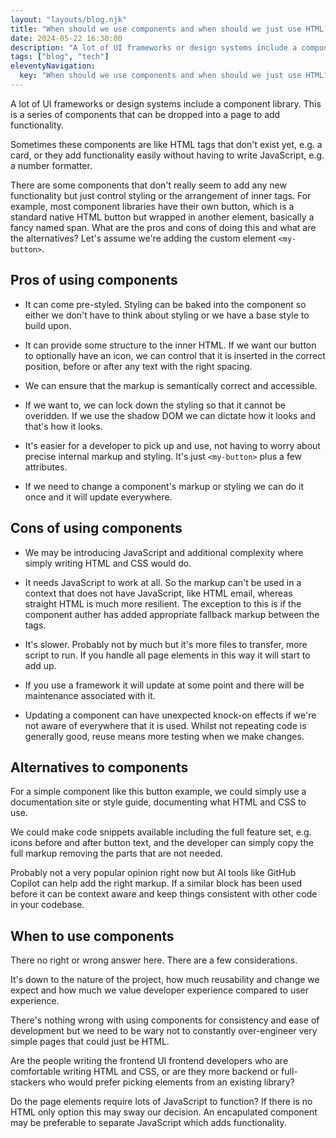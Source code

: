 ```yaml
---
layout: "layouts/blog.njk"
title: "When should we use components and when should we just use HTML?"
date: 2024-05-22 16:30:00
description: "A lot of UI frameworks or design systems include a component library, a series of components that can be dropped into a page to add functionality"
tags: ["blog", "tech"]
eleventyNavigation:
  key: "When should we use components and when should we just use HTML?"
---
```


A lot of UI frameworks or design systems include a component library. This is a series of components that can be dropped into a page to add functionality.

Sometimes these components are like HTML tags that don't exist yet, e.g. a card, or they add functionality easily without having to write JavaScript, e.g. a number formatter.

There are some components that don't really seem to add any new functionality but just control styling or the arrangement of inner tags. For example, most component libraries have their own button, which is a standard native HTML button but wrapped in another element, basically a fancy named span. What are the pros and cons of doing this and what are the alternatives? Let's assume we're adding the custom element `<my-button>`.

## Pros of using components

- It can come pre-styled. Styling can be baked into the component so either we don't have to think about styling or we have a base style to build upon.

- It can provide some structure to the inner HTML. If we want our button to optionally have an icon, we can control that it is inserted in the correct position, before or after any text with the right spacing.

- We can ensure that the markup is semantically correct and accessible.

- If we want to, we can lock down the styling so that it cannot be overidden. If we use the shadow DOM we can dictate how it looks and that's how it looks.

- It's easier for a developer to pick up and use, not having to worry about precise internal markup and styling. It's just `<my-button>` plus a few attributes.

- If we need to change a component's markup or styling we can do it once and it will update everywhere.

## Cons of using components

- We may be introducing JavaScript and additional complexity where simply writing HTML and CSS would do.

- It needs JavaScript to work at all. So the markup can't be used in a context that does not have JavaScript, like HTML email, whereas straight HTML is much more resilient. The exception to this is if the component auther has added appropriate fallback markup between the tags.

- It's slower. Probably not by much but it's more files to transfer, more script to run. If you handle all page elements in this way it will start to add up.

- If you use a framework it will update at some point and there will be maintenance associated with it.

- Updating a component can have unexpected knock-on effects if we're not aware of everywhere that it is used. Whilst not repeating code is generally good, reuse means more testing when we make changes.

## Alternatives to components

For a simple component like this button example, we could simply use a documentation site or style guide, documenting what HTML and CSS to use.

We could make code snippets available including the full feature set, e.g. icons before and after button text, and the developer can simply copy the full markup removing the parts that are not needed.

Probably not a very popular opinion right now but AI tools like GitHub Copilot can help add the right markup. If a similar block has been used before it can be context aware and keep things consistent with other code in your codebase.

## When to use components

There no right or wrong answer here. There are a few considerations.

It's down to the nature of the project, how much reusability and change we expect and how much we value developer experience compared to user experience.

There's nothing wrong with using components for consistency and ease of development but we need to be wary not to constantly over-engineer very simple pages that could just be HTML.

Are the people writing the frontend UI frontend developers who are comfortable writing HTML and CSS, or are they more backend or full-stackers who would prefer picking elements from an existing library?

Do the page elements require lots of JavaScript to function? If there is no HTML only option this may sway our decision. An encapulated component may be preferable to separate JavaScript which adds functionality.
